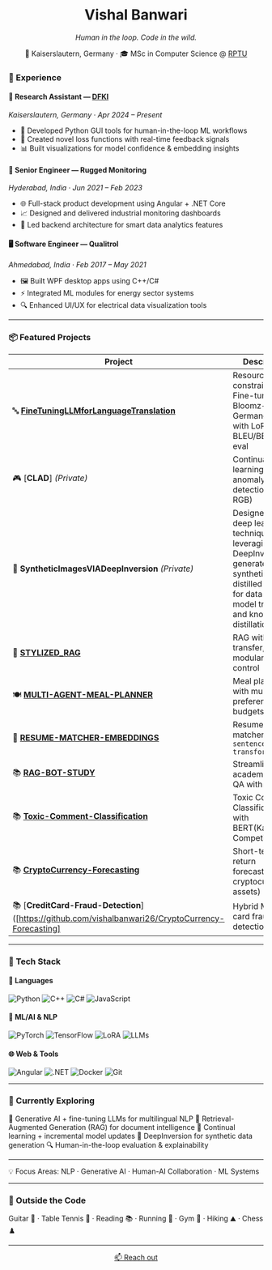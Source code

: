 <h1 align="center">Vishal Banwari</h1>

<p align="center">
  <i>Human in the loop. Code in the wild.</i>  
</p>

<p align="center">
  📍 Kaiserslautern, Germany · 🎓 MSc in Computer Science @ <a href="https://rptu.de/">RPTU</a>  
</p>



### 💼 Experience

#### 🧪 Research Assistant — [DFKI](https://www.dfki.de/en/web)
*Kaiserslautern, Germany · Apr 2024 – Present*  
- 🧰 Developed Python GUI tools for human-in-the-loop ML workflows  
- 🧠 Created novel loss functions with real-time feedback signals  
- 📊 Built visualizations for model confidence & embedding insights

#### 🔧 Senior Engineer — Rugged Monitoring  
*Hyderabad, India · Jun 2021 – Feb 2023*  
- 🌐 Full-stack product development using Angular + .NET Core  
- 📈 Designed and delivered industrial monitoring dashboards  
- 🧩 Led backend architecture for smart data analytics features

#### 🖥 Software Engineer — Qualitrol  
*Ahmedabad, India · Feb 2017 – May 2021*  
- 🖼 Built WPF desktop apps using C++/C#  
- ⚡ Integrated ML modules for energy sector systems  
- 🔍 Enhanced UI/UX for electrical data visualization tools

---

### 📦 Featured Projects

| Project | Description |
|--------|-------------|
| 🔤 [**FineTuningLLMforLanguageTranslation**](https://github.com/vishalbanwari26/FineTuningLLMforLanguageTranslation) | Resource-constrained Fine-tuning Bloomz-3b for German–French with LoRA + BLEU/BERTScore eval |
| 🎮 [**CLAD**] *(Private)* | Continual learning video anomaly detection (ATARI RGB) |
| 🧠 **SyntheticImagesVIADeepInversion** *(Private)* | Designed several deep learning techniques leveraging DeepInversion to generate synthetic distilled images for data-free model training and knowledge distillation. |
| 🎨 [**STYLIZED_RAG**](https://github.com/vishalbanwari26/STYLIZED_RAG) | RAG with style transfer, modularity & control |
| 🍽 [**MULTI-AGENT-MEAL-PLANNER**](https://github.com/vishalbanwari26/MULTI-AGENT-MEAL-PLANNER) | Meal planning with multi-agent preferences & budgets |
| 🧠 [**RESUME-MATCHER-EMBEDDINGS**](https://github.com/vishalbanwari26/RESUME-MATCHER-EMBEDDINGS) | Resume-to-job matcher using `sentence-transformers` |
| 📚 [**RAG-BOT-STUDY**](https://github.com/vishalbanwari26/RAG-BOT-STUDY) | Streamlit app for academic paper QA with RAG |
| 📚 [**Toxic-Comment-Classification**](https://github.com/vishalbanwari26/Toxic-Comment-Classification) | Toxic Comment Classification with BERT(Kaggle Competition) |
| 📚 [**CryptoCurrency-Forecasting**](https://github.com/vishalbanwari26/CryptoCurrency-Forecasting) | Short-term return forecasting for cryptocurrency assets) |
| 📚 [**CreditCard-Fraud-Detection**]([https://github.com/vishalbanwari26/CryptoCurrency-Forecasting] | Hybrid ML credit card fraud detection ) |
---


### 🧠 Tech Stack

#### 💬 Languages  
![Python](https://img.shields.io/badge/-Python-3776AB?style=flat&logo=python&logoColor=white)
![C++](https://img.shields.io/badge/-C++-00599C?style=flat&logo=c%2B%2B&logoColor=white)
![C#](https://img.shields.io/badge/-C%23-239120?style=flat&logo=c-sharp&logoColor=white)
![JavaScript](https://img.shields.io/badge/-JavaScript-F7DF1E?style=flat&logo=javascript&logoColor=black)

#### 🧪 ML/AI & NLP
![PyTorch](https://img.shields.io/badge/-PyTorch-EE4C2C?style=flat&logo=pytorch&logoColor=white)
![TensorFlow](https://img.shields.io/badge/-TensorFlow-FF6F00?style=flat&logo=tensorflow&logoColor=white)
![LoRA](https://img.shields.io/badge/-LoRA-9C27B0?style=flat)
![LLMs](https://img.shields.io/badge/-LLMs-4CAF50?style=flat)

#### 🌐 Web & Tools  
![Angular](https://img.shields.io/badge/-Angular-DD0031?style=flat&logo=angular&logoColor=white)
![.NET](https://img.shields.io/badge/-.NET-512BD4?style=flat&logo=dotnet&logoColor=white)
![Docker](https://img.shields.io/badge/-Docker-2496ED?style=flat&logo=docker&logoColor=white)
![Git](https://img.shields.io/badge/-Git-F05032?style=flat&logo=git&logoColor=white)

---

### 🚀 Currently Exploring
🧬 Generative AI + fine-tuning LLMs for multilingual NLP
🧠 Retrieval-Augmented Generation (RAG) for document intelligence
🔁 Continual learning + incremental model updates
🧪 DeepInversion for synthetic data generation
🔍 Human-in-the-loop evaluation & explainability

---

💡 Focus Areas: NLP · Generative AI · Human-AI Collaboration · ML Systems

---


### 🌿 Outside the Code

Guitar 🎸 · Table Tennis 🏓 · Reading 📚 · Running 🏃 · Gym 💪 · Hiking ⛰️ · Chess ♟️

---

<p align="center">
  <a href="mailto:vishalbanwari26@outlook.com">📫 Reach out</a>
</p>

